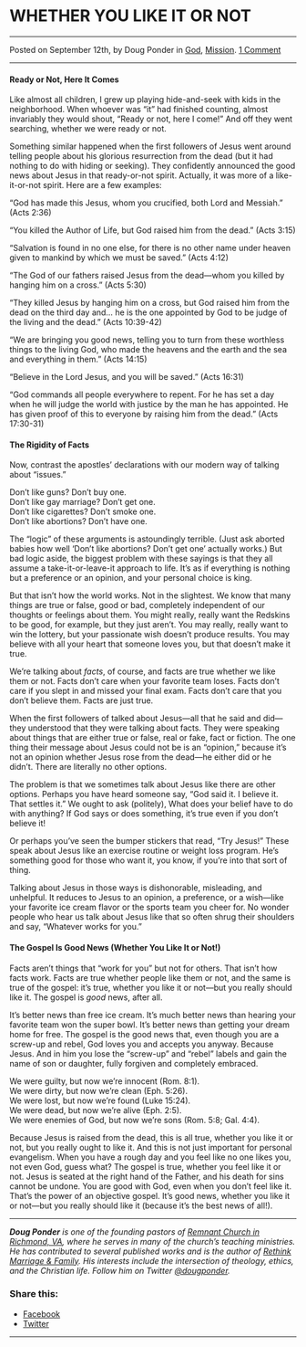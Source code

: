 WHETHER YOU LIKE IT OR NOT
==========================

* * *

Posted on September 12th, by Doug Ponder in [God](http://www.remnantresource.org/category/god/), [Mission](http://www.remnantresource.org/category/mission/). [1 Comment](http://www.remnantresource.org/whether-you-like-it-or-not/#comments)

* * *

#### Ready or Not, Here It Comes

Like almost all children, I grew up playing hide-and-seek with kids in the neighborhood. When whoever was “it” had finished counting, almost invariably they would shout, “Ready or not, here I come!” And off they went searching, whether we were ready or not.

Something similar happened when the first followers of Jesus went around telling people about his glorious resurrection from the dead (but it had nothing to do with hiding or seeking). They confidently announced the good news about Jesus in that ready-or-not spirit. Actually, it was more of a like-it-or-not spirit. Here are a few examples:

“God has made this Jesus, whom you crucified, both Lord and Messiah.” (Acts 2:36)

“You killed the Author of Life, but God raised him from the dead.” (Acts 3:15)

“Salvation is found in no one else, for there is no other name under heaven given to mankind by which we must be saved.” (Acts 4:12)

“The God of our fathers raised Jesus from the dead—whom you killed by hanging him on a cross.” (Acts 5:30)

“They killed Jesus by hanging him on a cross, but God raised him from the dead on the third day and… he is the one appointed by God to be judge of the living and the dead.” (Acts 10:39-42)

“We are bringing you good news, telling you to turn from these worthless things to the living God, who made the heavens and the earth and the sea and everything in them.” (Acts 14:15)

“Believe in the Lord Jesus, and you will be saved.” (Acts 16:31)

“God commands all people everywhere to repent. For he has set a day when he will judge the world with justice by the man he has appointed. He has given proof of this to everyone by raising him from the dead.” (Acts 17:30-31)

#### The Rigidity of Facts

Now, contrast the apostles’ declarations with our modern way of talking about “issues.”

Don’t like guns? Don’t buy one.  
Don’t like gay marriage? Don’t get one.  
Don’t like cigarettes? Don’t smoke one.  
Don’t like abortions? Don’t have one.

The “logic” of these arguments is astoundingly terrible. (Just ask aborted babies how well ‘Don’t like abortions? Don’t get one’ actually works.) But bad logic aside, the biggest problem with these sayings is that they all assume a take-it-or-leave-it approach to life. It’s as if everything is nothing but a preference or an opinion, and your personal choice is king.

But that isn’t how the world works. Not in the slightest. We know that many things are true or false, good or bad, completely independent of our thoughts or feelings about them. You might really, really want the Redskins to be good, for example, but they just aren’t. You may really, really want to win the lottery, but your passionate wish doesn’t produce results. You may believe with all your heart that someone loves you, but that doesn’t make it true.

We’re talking about _facts_, of course, and facts are true whether we like them or not. Facts don’t care when your favorite team loses. Facts don’t care if you slept in and missed your final exam. Facts don’t care that you don’t believe them. Facts are just true.

When the first followers of talked about Jesus—all that he said and did—they understood that they were talking about facts. They were speaking about things that are either true or false, real or fake, fact or fiction. The one thing their message about Jesus could not be is an “opinion,” because it’s not an opinion whether Jesus rose from the dead—he either did or he didn’t. There are literally no other options.

The problem is that we sometimes talk about Jesus like there are other options. Perhaps you have heard someone say, “God said it. I believe it. That settles it.” We ought to ask (politely), What does your belief have to do with anything? If God says or does something, it’s true even if you don’t believe it!

Or perhaps you’ve seen the bumper stickers that read, “Try Jesus!” These speak about Jesus like an exercise routine or weight loss program. He’s something good for those who want it, you know, if you’re into that sort of thing.

Talking about Jesus in those ways is dishonorable, misleading, and unhelpful. It reduces to Jesus to an opinion, a preference, or a wish—like your favorite ice cream flavor or the sports team you cheer for. No wonder people who hear us talk about Jesus like that so often shrug their shoulders and say, “Whatever works for you.”

#### The Gospel Is Good News (Whether You Like It or Not!)

Facts aren’t things that “work for you” but not for others. That isn’t how facts work. Facts are true whether people like them or not, and the same is true of the gospel: it’s true, whether you like it or not—but you really should like it. The gospel is _good_ news, after all.

It’s better news than free ice cream. It’s much better news than hearing your favorite team won the super bowl. It’s better news than getting your dream home for free. The gospel is the good news that, even though you are a screw-up and rebel, God loves you and accepts you anyway. Because Jesus. And in him you lose the “screw-up” and “rebel” labels and gain the name of son or daughter, fully forgiven and completely embraced.

We were guilty, but now we’re innocent (Rom. 8:1).  
We were dirty, but now we’re clean (Eph. 5:26).  
We were lost, but now we’re found (Luke 15:24).  
We were dead, but now we’re alive (Eph. 2:5).  
We were enemies of God, but now we’re sons (Rom. 5:8; Gal. 4:4).

Because Jesus is raised from the dead, this is all true, whether you like it or not, but you really ought to like it. And this is not just important for personal evangelism. When you have a rough day and you feel like no one likes you, not even God, guess what? The gospel is true, whether you feel like it or not. Jesus is seated at the right hand of the Father, and his death for sins cannot be undone. You are good with God, even when you don’t feel like it. That’s the power of an objective gospel. It’s good news, whether you like it or not—but you really should like it (because it’s the best news of all!).

* * *

_**Doug Ponder** is one of the founding pastors of [Remnant Church in Richmond, VA](http://www.remnantrichmond.org/), where he serves in many of the church’s teaching ministries. He has contributed to several published works and is the author of [Rethink Marriage & Family](http://www.remnantrichmond.org/mediafiles/uploaded/r/0e1604567_rethink-marriage-and-family-ebook.pdf). His interests include the intersection of theology, ethics, and the Christian life. Follow him on Twitter [@dougponder](https://twitter.com/dougponder)._

### Share this:

*   [Facebook](http://www.remnantresource.org/whether-you-like-it-or-not/?share=facebook "Click to share on Facebook")
*   [Twitter](http://www.remnantresource.org/whether-you-like-it-or-not/?share=twitter "Click to share on Twitter")

  

* * *
